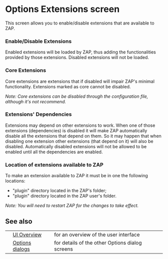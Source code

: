 # Options Extensions screen

This screen allows you to enable/disable extensions that are available to ZAP.
### Enable/Disable Extensions
Enabled extensions will be loaded by ZAP, thus adding the functionalities provided by those extensions.
Disabled extensions will not be loaded.
### Core Extensions
Core extensions are extensions that if disabled will impair ZAP's minimal functionality. Extensions marked
as core cannot be disabled.

_Note: Core extensions can be disabled through the configuration file, although it's not recommend._
### Extensions' Dependencies
Extensions may depend on other extensions to work. When one of those extensions (dependencies) is disabled
it will make ZAP automatically disable all the extensions that depend on them. So it may happen that
when disabling one extension other extensions (that depend on it) will also be disabled. Automatically
disabled extensions will not be allowed to be enabled until all the dependencies are enabled.
### Location of extensions available to ZAP
To make an extension available to ZAP it must be in one the following locations:
  * "plugin" directory located in the ZAP's folder;
  * "plugin" directory located in the ZAP user's folder.

_Note: You will need to restart ZAP for the changes to take effect._
## See also
<table>
<tr><td></td><td><a href='HelpUiOverview'>UI Overview</a></td><td>for an overview of the user interface</td></tr>
<tr><td></td><td><a href='HelpUiDialogsOptionsOptions'>Options dialogs</a></td><td>for details of the other Options dialog screens</td></tr>
</table>